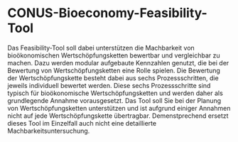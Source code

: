 # CONUS-Bioeconomy-Feasibility-Tool
Das Feasibility-Tool soll dabei unterstützen die Machbarkeit von bioökonomischen Wertschöpfungsketten bewertbar und vergleichbar zu machen.  Dazu werden modular aufgebaute Kennzahlen genutzt, die bei der Bewertung von Wertschöpfungsketten eine Rolle spielen. Die Bewertung der Wertschöpfungskette besteht dabei aus sechs Prozessschritten, die jeweils individuell bewertet werden. Diese sechs Prozessschritte sind typisch für bioökonomische Wertschöpfungsketten und werden daher als grundlegende Annahme vorausgesetzt. Das Tool soll Sie bei der Planung von Wertschöpfungsketten unterstützen und ist aufgrund einiger Annahmen nicht auf jede Wertschöpfungskette übertragbar. Demenstprechend ersetzt dieses Tool im Einzelfall auch nicht eine detaillierte Machbarkeitsuntersuchung.
